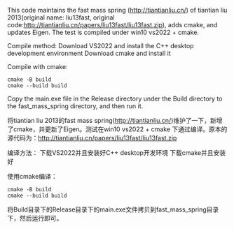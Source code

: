 This code maintains the fast mass spring (http://tiantianliu.cn/) of tiantian liu 2013(original name: liu13fast, original code:http://tiantianliu.cn/papers/liu13fast/liu13fast.zip), adds cmake, and updates Eigen. The test is compiled under win10 vs2022 + cmake.

Compile method:
Download VS2022 and install the C++ desktop development environment
Download cmake and install it

Compile with cmake:
```
cmake -B build
cmake --build build
```

Copy the main.exe file in the Release directory under the Build directory to the fast_mass_spring directory, and then run it.



将tiantian liu 2013的fast mass spring(http://tiantianliu.cn/)维护了一下，新增了cmake，并更新了Eigen。测试在win10 vs2022 + cmake 下通过编译。原本的源代码为：http://tiantianliu.cn/papers/liu13fast/liu13fast.zip

编译方法：
下载VS2022并且安装好C++ desktop开发环境
下载cmake并且安装好

使用cmake编译：
```
cmake -B build
cmake --build build
```

将Build目录下的Release目录下的main.exe文件拷贝到fast_mass_spring目录下，然后运行即可。